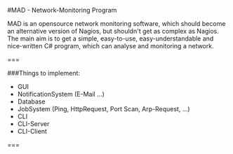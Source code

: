 #MAD - Network-Monitoring Program

MAD is an opensource network monitoring software, which should become an alternative version of Nagios, but shouldn't get as complex as Nagios. The main aim is to get a simple, easy-to-use, easy-understandable and nice-written C# program, which can analyse and monitoring a network.

===

###Things to implement:

- GUI
- NotificationSystem (E-Mail ...)
- Database
- JobSystem (Ping, HttpRequest, Port Scan, Arp-Request, ...)
- CLI
- CLI-Server
- CLI-Client

===







